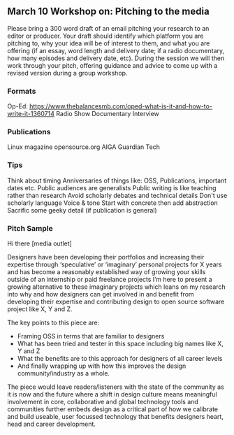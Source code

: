 ## March 10 Workshop on: Pitching to the media

Please bring a 300 word draft of an email pitching your research to an editor or producer. Your draft should identify which platform you are pitching to, why your idea will be of interest to them, and what you are offering (if an essay, word length and delivery date; if a radio documentary, how many episodes and delivery date, etc).
During the session we will then work through your pitch, offering guidance and advice to come up with a revised version during a group workshop.

### Formats
Op-Ed: https://www.thebalancesmb.com/oped-what-is-it-and-how-to-write-it-1360714 
Radio Show
Documentary
Interview

### Publications

Linux magazine
opensource.org
AIGA
Guardian Tech

### Tips
Think about timing
Anniversaries of things like: OSS, Publications, important dates etc.
Public audiences are generalists
Public writing is like teaching rather than research
Avoid scholarly debates and technical details
Don't use scholarly language
Voice & tone
Start with concrete then add abstraction
Sacrific some geeky detail (if publication is general)


### Pitch Sample

Hi there [media outlet]

Designers have been developing their portfolios and increasing their expertise through ‘speculative’ or ‘imaginary’ personal projects for X years and has become a reasonably established way of growing your skills outside of an internship or paid freelance projects I’m here to present a growing alternative to these imaginary projects which leans on my research into why and how designers can get involved in and benefit from developing their expertise and contributing design to open source software project like X, Y and Z.

The key points to this piece are:
* Framing OSS in terms that are familiar to designers
* What has been tried and tester in this space including big names like X, Y and Z
* What the benefits are to this approach for designers of all career levels
* And finally wrapping up with how this improves the design community/industry as a whole.

The piece would leave readers/listeners with the state of the community as it is now and the future where a shift in design culture means meaningful involvement in core, collaborative and global technology tools and communities further embeds design as a critical part of how we calibrate and build useable, user focussed technology that benefits designers heart, head and career development.
